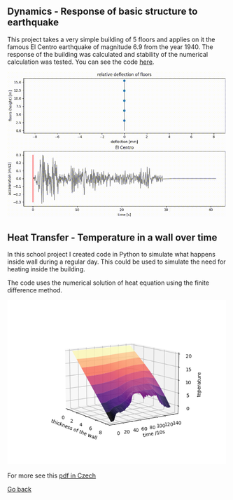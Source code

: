 ## Dynamics - Response of basic structure to earthquake
This project takes a very simple building of 5 floors and applies on it the famous El Centro earthquake of magnitude 6.9 from the year 1940. The response of the building was calculated and stability of the numerical calculation was tested. You can see the code [here](./dynamicsCode.md).

<img src='./assets/img/dynamics1.gif' width='500'>

<br>

## Heat Transfer - Temperature in a wall over time
In this school project I created code in Python to simulate what happens inside wall during a regular day. This could be used to simulate the need for heating inside the building.

The code uses the numerical solution of heat equation using the finite difference method.

<img src='./assets/img/temperature over time.png' width='500'>

For more see this [pdf in Czech](./assets/heat%20-%20finite%20difference.pdf)


[Go back](index.md)
